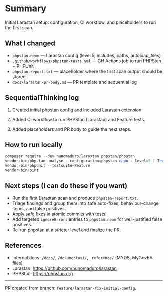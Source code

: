 # Summary

Initial Larastan setup: configuration, CI workflow, and placeholders to run the first scan.

## What I changed

- `phpstan.neon` — Larastan config (level 5, includes, paths, autoload_files)
- `.github/workflows/phpstan-tests.yml` — GH Actions job to run PHPStan + PHPUnit
- `phpstan-report.txt` — placeholder where the first scan output should be stored
- `docs/larastan-pr-body.md` — PR template and sequential log

## SequentialThinking log

1. Created initial phpstan config and included Larastan extension.

1. Added CI workflow to run PHPStan (Larastan) and Feature tests.

1. Added placeholders and PR body to guide the next steps.

## How to run locally

```powershell
composer require --dev nunomaduro/larastan phpstan/phpstan
vendor/bin/phpstan analyse --configuration=phpstan.neon --level=5 | Tee-Object phpstan-report.txt
vendor/bin/phpunit --testsuite=Feature
vendor/bin/pint
```

## Next steps (I can do these if you want)

- Run the first Larastan scan and produce `phpstan-report.txt`.
- Triage findings and group them into safe auto-fixes, behaviour-change items, and false positives.
- Apply safe fixes in atomic commits with tests.
- Add targeted `ignoreErrors` entries to `phpstan.neon` for well-justified false positives.
- Re-run phpstan at a stricter level and finalize the PR.

## References

- Internal docs: `/docs/`, `/dokumentasi/`, `_reference/` (MYDS, MyGovEA files)
- Larastan: <https://github.com/nunomaduro/larastan>
- PHPStan: <https://phpstan.org>

---

PR created from branch: `feature/larastan-fix-initial-config`.
